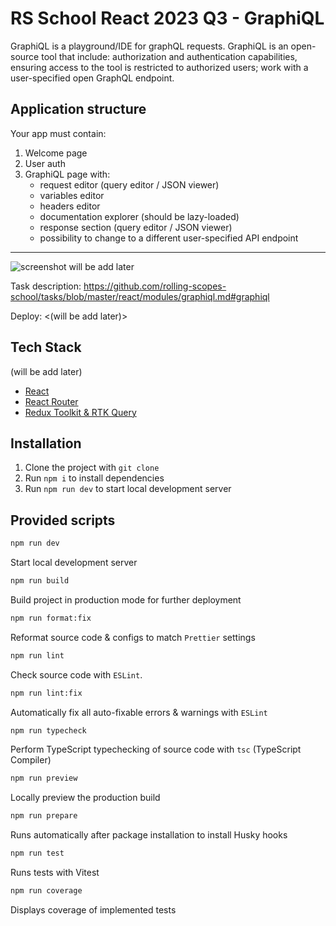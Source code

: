 # RS School React 2023 Q3 - GraphiQL

GraphiQL is a playground/IDE for graphQL requests. GraphiQL is an open-source tool that include: authorization and authentication capabilities, ensuring access to the tool is restricted to authorized users; work with a user-specified open GraphQL endpoint.

## Application structure

Your app must contain:

1. Welcome page
2. User auth
3. GraphiQL page with:
   - request editor (query editor / JSON viewer)
   - variables editor
   - headers editor
   - documentation explorer (should be lazy-loaded)
   - response section (query editor / JSON viewer)
   - possibility to change to a different user-specified API endpoint

---

![screenshot will be add later](-)

Task description: <https://github.com/rolling-scopes-school/tasks/blob/master/react/modules/graphiql.md#graphiql>

Deploy: <(will be add later)>

## Tech Stack

(will be add later)

- [React](https://react.dev)
- [React Router](https://reactrouter.com)
- [Redux Toolkit & RTK Query](https://redux-toolkit.js.org)

## Installation

1. Clone the project with `git clone`
2. Run `npm i` to install dependencies
3. Run `npm run dev` to start local development server

## Provided scripts

```sh
npm run dev
```

Start local development server

```sh
npm run build
```

Build project in production mode for further deployment

```sh
npm run format:fix
```

Reformat source code & configs to match `Prettier` settings

```sh
npm run lint
```

Check source code with `ESLint`.

```sh
npm run lint:fix
```

Automatically fix all auto-fixable errors & warnings with `ESLint`

```sh
npm run typecheck
```

Perform TypeScript typechecking of source code with `tsc` (TypeScript Compiler)

```sh
npm run preview
```

Locally preview the production build

```sh
npm run prepare
```

Runs automatically after package installation to install Husky hooks

```sh
npm run test
```

Runs tests with Vitest

```sh
npm run coverage
```

Displays coverage of implemented tests

